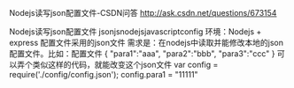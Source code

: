 Nodejs读写json配置文件-CSDN问答 http://ask.csdn.net/questions/673154

Nodejs读写json配置文件
jsonjsnodejsjavascriptconfig
环境：Nodejs + express
配置文件采用的json文件
需求是：在nodejs中读取并能修改本地的json配置文件。比如：配置文件
 {
    "para1":"aaa",
    "para2":"bbb",
    "para3":"ccc"
}
可以弄个类似这样的代码，就能改变这个json文件
 var config = require('./config/config.json');
config.para1 = "11111"